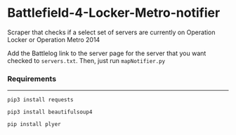 # Battlefield-4-Locker-Metro-notifier
Scraper that checks if a select set of servers are currently on Operation Locker or Operation Metro 2014

Add the Battlelog link to the server page for the server that you want checked to `servers.txt`. Then, just run `mapNotifier.py`

### Requirements

-------------------

``pip3 install requests``

``pip3 install beautifulsoup4``

``pip install plyer``

